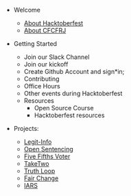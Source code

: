 * Welcome
  * [About Hacktoberfest](README.md)
  * [About CFCFRJ](cfcfrj.md)
  

* Getting Started
  * Join our Slack Channel
  * Join our kickoff
  * Create Github Account and sign*in; 
  * Contributing
  * Office Hours
  * Other events during Hacktoberfest 
  * Resources
    * Open Source Course
    * Hacktoberfest resources

* Projects:
  * [Legit-Info](projects/legit-info.md)
  * [Open Sentencing](projects/open-sentencing.md)
  * [Five Fifths Voter](projects/five-fifths-voter.md)
  * [TakeTwo](projects/take-two.md)
  * [Truth Loop](projects/truth-loop.md)
  * [Fair Change](projects/fair-change.md)
  * [IARS](projects/iars.md)